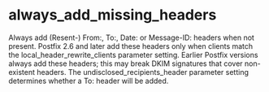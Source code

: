 # always_add_missing_headers 

 Always add (Resent-) From:, To:, Date: or Message-ID: headers
when not present.  Postfix 2.6 and later add these headers only
when clients match the local_header_rewrite_clients parameter
setting.  Earlier Postfix versions always add these headers; this
may break DKIM signatures that cover non-existent headers.
The undisclosed_recipients_header parameter setting determines
whether a To: header will be added. 


